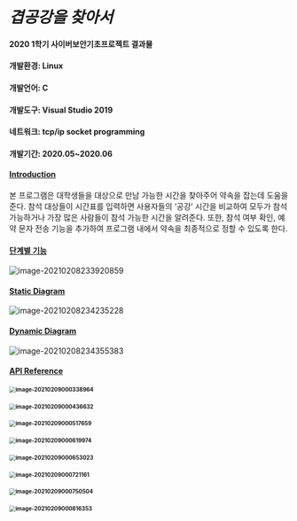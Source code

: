 # *겹공강을 찾아서*

#### 2020 1학기 사이버보안기초프로젝트 결과물

#### 개발환경: Linux

#### 개발언어: C 

#### 개발도구: Visual Studio 2019

#### 네트워크: tcp/ip socket programming

#### 개발기간: 2020.05~2020.06



#### <u>Introduction</u>

   본 프로그램은 대학생들을 대상으로 만남 가능한 시간을 찾아주어 약속을 잡는데 도움을 준다. 참석 대상들이 시간표를 입력하면 사용자들의 ‘공강’ 시간을 비교하여 모두가 참석 가능하거나 가장 많은 사람들이 참석 가능한 시간을 알려준다. 또한, 참석 여부 확인, 예약 문자 전송 기능을 추가하여 프로그램 내에서 약속을 최종적으로 정할 수 있도록 한다.



#### <u>단계별 기능</u>

![image-20210208233920859](C:\Users\hgy\AppData\Roaming\Typora\typora-user-images\image-20210208233920859.png)



#### <u>Static Diagram</u>

![image-20210208234235228](C:\Users\hgy\AppData\Roaming\Typora\typora-user-images\image-20210208234235228.png)



#### <u>Dynamic Diagram</u>

![image-20210208234355383](C:\Users\hgy\AppData\Roaming\Typora\typora-user-images\image-20210208234355383.png)



#### <u>API Reference</u>

#### <img src="C:\Users\hgy\AppData\Roaming\Typora\typora-user-images\image-20210209000338964.png" alt="image-20210209000338964" style="zoom:70%;" />

#### <img src="C:\Users\hgy\AppData\Roaming\Typora\typora-user-images\image-20210209000436632.png" alt="image-20210209000436632" style="zoom:70%;" />

#### <img src="C:\Users\hgy\AppData\Roaming\Typora\typora-user-images\image-20210209000517659.png" alt="image-20210209000517659" style="zoom:70%;" />

#### <img src="C:\Users\hgy\AppData\Roaming\Typora\typora-user-images\image-20210209000619974.png" alt="image-20210209000619974" style="zoom:70%;" />

#### <img src="C:\Users\hgy\AppData\Roaming\Typora\typora-user-images\image-20210209000653023.png" alt="image-20210209000653023" style="zoom:70%;" />

#### <img src="C:\Users\hgy\AppData\Roaming\Typora\typora-user-images\image-20210209000721161.png" alt="image-20210209000721161" style="zoom:70%;" />

#### <img src="C:\Users\hgy\AppData\Roaming\Typora\typora-user-images\image-20210209000750504.png" alt="image-20210209000750504" style="zoom:70%;" />

#### <img src="C:\Users\hgy\AppData\Roaming\Typora\typora-user-images\image-20210209000816353.png" alt="image-20210209000816353" style="zoom:70%;" />